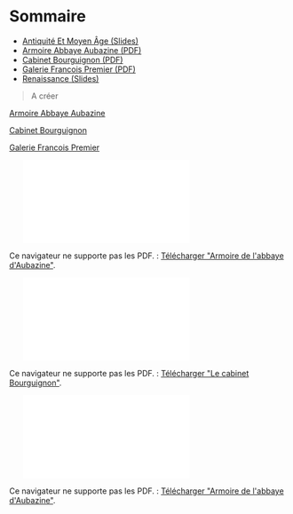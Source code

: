<!-- TITLE: Cours d'Histoire de l'Art -->
<!-- SUBTITLE: Page d'accueil des cours d'Histoire de l'Art -->

# Sommaire
* [Antiquité Et Moyen Âge (Slides)](histoire-de-l-art/antiquite-et-moyen-age)
* [Armoire Abbaye Aubazine (PDF)](/uploads/histoire-de-l-art/armoire-abbaye-aubazine.pdf "Armoire Abbaye Aubazine")
* [Cabinet Bourguignon (PDF)](/uploads/histoire-de-l-art/cabinet-bourguignon.pdf "Cabinet Bourguignon")
* [Galerie Francois Premier (PDF)](/uploads/histoire-de-l-art/galerie-francois-premier.pdf "Galerie Francois Premier")
* [Renaissance (Slides)](histoire-de-l-art/renaissance)



> A créer

[Armoire Abbaye Aubazine](/uploads/histoire-de-l-art/armoire-abbaye-aubazine.pdf "Armoire Abbaye Aubazine")

[Cabinet Bourguignon](/uploads/histoire-de-l-art/cabinet-bourguignon.pdf "Cabinet Bourguignon")

[Galerie Francois Premier](/uploads/histoire-de-l-art/galerie-francois-premier.pdf "Galerie Francois Premier")


<object data="/uploads/histoire-de-l-art/armoire-abbaye-aubazine.pdf" type="application/pdf" width="90%" height="700px" style="margin-left: 5%;">
    <embed src="/uploads/histoire-de-l-art/armoire-abbaye-aubazine.pdf">
        <p>Ce navigateur ne supporte pas les PDF.  : <a href="/uploads/histoire-de-l-art/armoire-abbaye-aubazine.pdf">Télécharger "Armoire de l'abbaye d'Aubazine"</a>.</p>
    </embed>
</object>




<object data="/uploads/histoire-de-l-art/cabinet-bourguignon.pdf" type="application/pdf" width="90%" height="700px" style="margin-left: 5%;">
    <embed src="/uploads/histoire-de-l-art/cabinet-bourguignon.pdf">
        <p>Ce navigateur ne supporte pas les PDF.  : <a href="/uploads/histoire-de-l-art/cabinet-bourguignon.pdf">Télécharger "Le cabinet Bourguignon"</a>.</p>
    </embed>
</object>



<object data="/uploads/histoire-de-l-art/galerie-francois-premier.pdf" type="application/pdf" width="90%" height="700px" style="margin-left: 5%;">
    <embed src="/uploads/histoire-de-l-art/galerie-francois-premier.pdf">
        <p>Ce navigateur ne supporte pas les PDF.  : <a href="/uploads/histoire-de-l-art/galerie-francois-premier.pdf">Télécharger "Armoire de l'abbaye d'Aubazine"</a>.</p>
    </embed>
</object>



